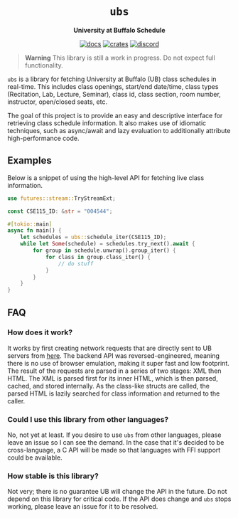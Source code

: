 <div align="center">
  <h1><code>ubs</code></h1>
  <p><strong>University at Buffalo Schedule</strong></p>
  <p>
    <a href="https://docs.rs/ubs/0.0.0/ubs/"><img src="https://img.shields.io/readthedocs/ubs" alt="docs" /></a>
    <a href="https://crates.io/crates/ubs"><img src="https://img.shields.io/crates/v/ubs" alt="crates" /></a>
    <a href="https://discord.gg/w9Bc6xH7uC"><img src="https://img.shields.io/discord/834969350061424660?label=discord" alt="discord" /></a>
  </p>
</div>

> **Warning**
> This library is still a work in progress. Do not expect full functionality.

`ubs` is a library for fetching University at Buffalo (UB) class schedules in real-time. This includes class openings, start/end date/time, class types (Recitation, Lab, Lecture, Seminar), class id, class section, room number, instructor, open/closed seats, etc.

The goal of this project is to provide an easy and descriptive interface for retrieving class schedule information. It also makes use of idiomatic techniques, such as async/await and lazy evaluation to additionally attribute high-performance code.

## Examples
Below is a snippet of using the high-level API for fetching live class information.
```rust
use futures::stream::TryStreamExt;

const CSE115_ID: &str = "004544";

#[tokio::main]
async fn main() {
    let schedules = ubs::schedule_iter(CSE115_ID);
    while let Some(schedule) = schedules.try_next().await {
        for group in schedule.unwrap().group_iter() {
            for class in group.class_iter() {
                // do stuff
            }
        }
    }
}
```

## FAQ

### How does it work?
It works by first creating network requests that are directly sent to UB servers from [here](https://www.pub.hub.buffalo.edu/). The backend API was reversed-engineered, meaning there is no use of browser emulation, making it super fast and low footprint. The result of the requests are parsed in a series of two stages: XML then HTML. The XML is parsed first for its inner HTML, which is then parsed, cached, and stored internally. As the class-like structs are called, the parsed HTML is lazily searched for class information and returned to the caller.

### Could I use this library from other languages?
No, not yet at least. If you desire to use `ubs` from other languages, please leave an issue so I can see the demand. In the case that it's decided to be cross-language, a C API will be made so that languages with FFI support could be available.

### How stable is this library?
Not very; there is no guarantee UB will change the API in the future. Do not depend on this library for critical code. If the API does change and `ubs` stops working, please leave an issue for it to be resolved.

